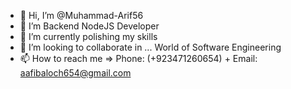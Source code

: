 - 👋 Hi, I’m @Muhammad-Arif56
- 👀 I’m Backend NodeJS Developer
- 🌱 I’m currently polishing my skills
- 💞️ I’m looking to collaborate in ... World of Software Engineering
- 📫 How to reach me => Phone: (+923471260654) + Email: aafibaloch654@gmail.com

<!---
Muhammad-Arif56/Muhammad-Arif56 is a ✨ special ✨ repository because its `README.md` (this file) appears on your GitHub profile.
You can click the Preview link to take a look at your changes.
--->
